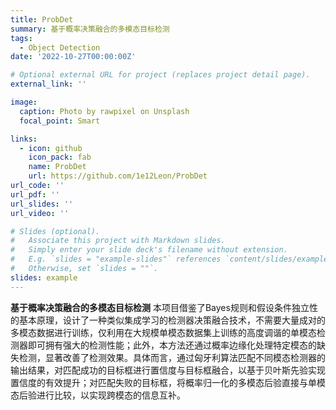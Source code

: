 ```yaml
---
title: ProbDet
summary: 基于概率决策融合的多模态目标检测
tags:
  - Object Detection
date: '2022-10-27T00:00:00Z'

# Optional external URL for project (replaces project detail page).
external_link: ''

image:
  caption: Photo by rawpixel on Unsplash
  focal_point: Smart

links:
  - icon: github
    icon_pack: fab
    name: ProbDet
    url: https://github.com/1e12Leon/ProbDet
url_code: ''
url_pdf: ''
url_slides: ''
url_video: ''

# Slides (optional).
#   Associate this project with Markdown slides.
#   Simply enter your slide deck's filename without extension.
#   E.g. `slides = "example-slides"` references `content/slides/example-slides.md`.
#   Otherwise, set `slides = ""`.
slides: example
---
```


**基于概率决策融合的多模态目标检测**
本项目借鉴了Bayes规则和假设条件独立性的基本原理，设计了一种类似集成学习的检测器决策融合技术，不需要大量成对的多模态数据进行训练，仅利用在大规模单模态数据集上训练的高度调谐的单模态检测器即可拥有强大的检测性能；此外，本方法还通过概率边缘化处理特定模态的缺失检测，显著改善了检测效果。具体而言，通过匈牙利算法匹配不同模态检测器的输出结果，对匹配成功的目标框进行置信度与目标框融合，以基于贝叶斯先验实现置信度的有效提升；对匹配失败的目标框，将概率归一化的多模态后验直接与单模态后验进行比较，以实现跨模态的信息互补。
